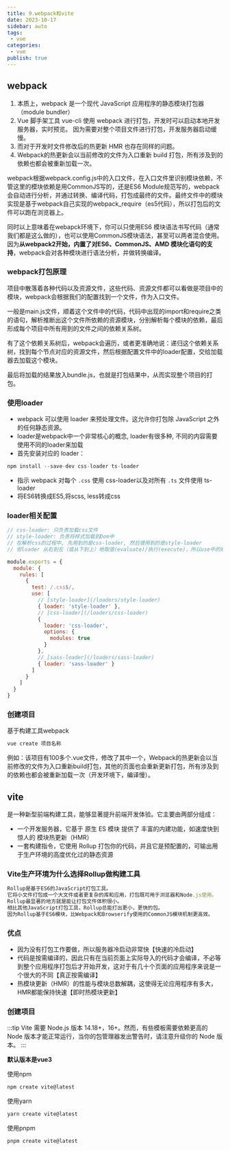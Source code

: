```yaml
---
title: 9.webpack和vite
date: 2023-10-17
sidebar: auto
tags:
 - vue
categories:
 - vue
publish: true
---
```


## webpack
1. 本质上，webpack 是一个现代 JavaScript 应用程序的静态模块打包器（module bundler）
2. Vue 脚手架工具 vue-cli 使用 webpack 进行打包，开发时可以启动本地开发服务器，实时预览。 因为需要对整个项目文件进行打包，开发服务器启动缓慢。
3. 而对于开发时文件修改后的热更新 HMR 也存在同样的问题。
4. Webpack的热更新会以当前修改的文件为入口重新 build 打包，所有涉及到的依赖也都会被重新加载一次。

webpack根据webpack.config.js中的入口文件，在入口文件里识别模块依赖，不管这里的模块依赖是用CommonJS写的，还是ES6 Module规范写的，webpack会自动进行分析，并通过转换、编译代码，打包成最终的文件。最终文件中的模块实现是基于webpack自己实现的webpack_require（es5代码），所以打包后的文件可以跑在浏览器上。

同时以上意味着在webapck环境下，你可以只使用ES6 模块语法书写代码（通常我们都是这么做的），也可以使用CommonJS模块语法，甚至可以两者混合使用。因为**从webpack2开始，内置了对ES6、CommonJS、AMD 模块化语句的支持**，webpack会对各种模块进行语法分析，并做转换编译。

### webpack打包原理
项目中散落着各种代码以及资源文件，这些代码、资源文件都可以看做是项目中的模块，webpack会根据我们的配置找到一个文件，作为入口文件。

一般是main.js文件，顺着这个文件中的代码，代码中出现的import和require之类的语句，解析推断出这个文件所依赖的资源模块，分别解析每个模块的依赖，最后形成每个项目中所有用到的文件之间的依赖关系树。

有了这个依赖关系树后，webpack会遍历，或者更准确地说：递归这个依赖关系树，找到每个节点对应的资源文件，然后根据配置文件中的loader配置，交给加载器去加载这个模块。

最后将加载的结果放入bundle.js，也就是打包结果中，从而实现整个项目的打包。

### 使用loader
-  webpack 可以使用 loader 来预处理文件。这允许你打包除 JavaScript 之外的任何静态资源。
- loader是webpack中一个非常核心的概念, loader有很多种, 不同的内容需要使用不同的loader来加载
- 首先安装对应的 loader：
```js
npm install --save-dev css-loader ts-loader
```
- 指示 webpack 对每个 `.css` 使用 css-loader以及对所有 `.ts` 文件使用 ts-loader
- 将ES6转换成ES5,将scss, less转成css

### loader相关配置
```js
// css-loader: 只负责加载css文件
// style-loader: 负责将样式加载到Dom中
// 在解析css的过程中, 先用到的是css-loader, 然后使用到的是style-loader
// 但loader 从右到左（或从下到上）地取值(evaluate)/执行(execute)，所以use中的顺序是不能改变的

module.exports = {
  module: {
    rules: [
      {
        test: /.css$/,
        use: [
          // [style-loader](/loaders/style-loader)
          { loader: 'style-loader' },
          // [css-loader](/loaders/css-loader)
          {
            loader: 'css-loader',
            options: {
              modules: true
            }
          },
          // [sass-loader](/loaders/sass-loader)
          { loader: 'sass-loader' }
        ]
      }
    ]
  }
}
```

### 创建项目
基于构建工具webpack
```js
vue create 项目名称
```
例如：该项目有100多个.vue文件，修改了其中一个，Webpack的热更新会以当前修改的文件为入口重新build打包，其他的页面也会重新更新打包，所有涉及到的依赖也都会被重新加载一次（开发环境下，编译慢）。


## vite
是一种新型前端构建工具，能够显著提升前端开发体验。它主要由两部分组成：

- 一个开发服务器，它基于 原生 ES 模块 提供了 丰富的内建功能，如速度快到惊人的 模块热更新（HMR）
- 一套构建指令，它使用 Rollup 打包你的代码，并且它是预配置的，可输出用于生产环境的高度优化过的静态资源

### Vite生产环境为什么选择Rollup做构建工具
```js
Rollup是基于ES6的JavaScript打包工具。
它将小文件打包成一个大文件或者更复杂的库和应用，打包既可用于浏览器和Node.js使用。 
Rollup最显著的地方就是能让打包文件体积很小。
相比其他JavaScript打包工具，Rollup总能打出更小，更快的包。
因为Rollup基于ES6模块，比Webpack和Browserify使用的CommonJS模块机制更高效。
```

### 优点
- 因为没有打包工作要做，所以服务器冷启动非常快【快速的冷启动】
- 代码是按需编译的，因此只有在当前页面上实际导入的代码才会编译，不必等到整个应用程序打包后才开始开发，这对于有几十个页面的应用程序来说是一个很大的不同【真正按需编译】
- 热模块更新（HMR）的性能与模块总数解耦，这使得无论应用程序有多大，HMR都能保持快速【即时热模块更新】

### 创建项目
:::tip
Vite 需要 Node.js 版本 14.18+，16+。然而，有些模板需要依赖更高的 Node 版本才能正常运行，当你的包管理器发出警告时，请注意升级你的 Node 版本。
:::

**默认版本是vue3**

使用npm
```js
npm create vite@latest
```

使用yarn
```js
yarn create vite@latest
```

使用pnpm
```js
pnpm create vite@latest
```


